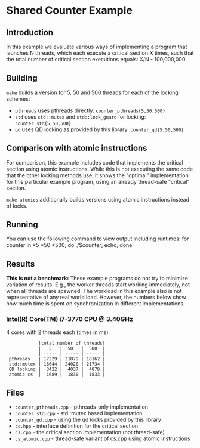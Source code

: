 Shared Counter Example
======================
Introduction
------------
In this example we evaluate various ways of implementing a program that
launches N threads, which each execute a critical section X times,
such that the total number of critical section executions equals:
X/N - 100,000,000

Building
--------
`make`
builds a version for 5, 50 and 500 threads for each of the locking schemes:
 * `pthreads` uses pthreads directly: `counter_pthreads{5,50,500}`
 * `std` uses `std::mutex` and `std::lock_guard` for locking: `counter_std{5,50,500}`
 * `qd` uses QD locking as provided by this library: `counter_qd{5,50,500}`

Comparison with atomic instructions
-----------------------------------
For comparison, this example includes code that implements the critical section
using atomic instructions. While this is not executing the same code that the
other locking methods use, it shows the "optimal" implementation for this
particular example program, using an already thread-safe "critical" section.

`make atomics`
additionally builds versions using atomic instructions instead of locks.

Running
-------
You can use the following command to view output including runtimes:
    for counter in *5 *50 *500; do ./$counter; echo; done


Results
-------
**This is not a benchmark:**
These example programs do not try to minimize variation of results. E.g., the
worker threads start working immediately, not when all threads are spawned.
The workload in this example also is not representative of any real world load.
However, the numbers below show how much time is spent on synchronization in
different implementations.

### Intel(R) Core(TM) i7-3770 CPU @ 3.40GHz ###
4 cores with 2 threads each (times in ms)
```
            |total number of threads|
            |   5   |  50   |  500  |
            | ----- | ----- | ----- |
 pthreads   | 17229 | 21879 | 18162 |
 std::mutex | 16644 | 24020 | 21734 |
 QD locking |  3422 |  4037 |  4878 |
 atomic cs  |  1689 |  1830 |  1833 | 
```

Files
-----
* `counter_pthreads.cpp` - pthreads-only implementation
* `counter_std.cpp` - std::mutex based implementation
* `counter_qd.cpp` - using the qd locks provided by this library
* `cs.hpp` - interface definition for the critical section
* `cs.cpp` - the critical section implementation (not thread-safe)
* `cs_atomic.cpp` - thread-safe variant of cs.cpp using atomic instructions
